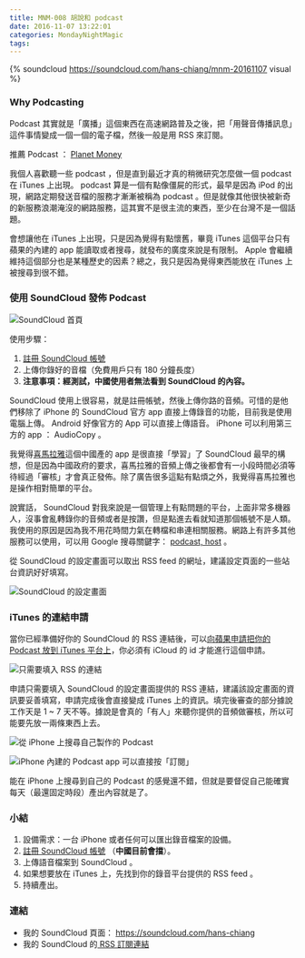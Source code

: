 ```yaml
---
title: MNM-008 胡說和 podcast
date: 2016-11-07 13:22:01
categories: MondayNightMagic
tags:
---
```


{% soundcloud https://soundcloud.com/hans-chiang/mnm-20161107 visual %}

### Why Podcasting

Podcast 其實就是「廣播」這個東西在高速網路普及之後，把「用聲音傳播訊息」這件事情變成一個一個的電子檔，然後一般是用 RSS 來訂閱。

推薦 Podcast ： [Planet Money](http://www.npr.org/sections/money/)

我個人喜歡聽一些 podcast ，但是直到最近才真的稍微研究怎麼做一個 podcast 在 iTunes 上出現。 podcast 算是一個有點像僵屍的形式，最早是因為 iPod 的出現，網路定期發送音檔的服務才漸漸被稱為 podcast 。但是就像其他很快被新奇的新服務浪潮淹沒的網路服務，這其實不是很主流的東西，至少在台灣不是一個話題。

會想讓他在 iTunes 上出現，只是因為覺得有點懷舊，畢竟 iTunes 這個平台只有蘋果的內建的 app 能讀取或者搜尋，就發布的廣度來說是有限制。 Apple 會繼續維持這個部分也是某種歷史的因素？總之，我只是因為覺得東西能放在 iTunes 上被搜尋到很不錯。


### 使用 SoundCloud 發佈 Podcast

![SoundCloud 首頁](https://c2.staticflickr.com/6/5638/30835436625_9e94777e99.jpg)

使用步驟：
1. [註冊 SoundCloud 帳號](https://soundcloud.com/)
2. 上傳你錄好的音檔（免費用戶只有 180 分鐘長度）
3. **注意事項：經測試，中國使用者無法看到 SoundCloud 的內容。**

SoundCloud 使用上很容易，就是註冊帳號，然後上傳你路的音頻。可惜的是他們移除了 iPhone 的 SoundCloud 官方 app 直接上傳錄音的功能，目前我是使用電腦上傳。 Android 好像官方的 App 可以直接上傳語音。 iPhone 可以利用第三方的 app ： AudioCopy 。

我覺得[喜馬拉雅](http://www.ximalaya.com/)這個中國產的 app 是很直接「學習」了 SoundCloud 最早的構想，但是因為中國政府的要求，喜馬拉雅的音頻上傳之後都會有一小段時間必須等待經過「審核」才會真正發佈。除了廣告很多這點有點煩之外，我覺得喜馬拉雅也是操作相對簡單的平台。

說實話， SoundCloud 對我來說是一個管理上有點問題的平台，上面非常多機器人，沒事會亂轉錄你的音頻或者是按讚，但是點進去看就知道那個帳號不是人類。我使用的原因是因為我不用花時間力氣在轉檔和串連相關服務。網路上有許多其他服務可以使用，可以用 Google 搜尋關鍵字： [podcast, host](https://www.google.com.tw/webhp?sourceid=chrome-instant&ion=1&espv=2&ie=UTF-8#q=podcast%20host) 。

從 SoundCloud 的設定畫面可以取出 RSS feed 的網址，建議設定頁面的一些站台資訊好好填寫。

![SoundCloud 的設定畫面](https://c5.staticflickr.com/6/5609/30534239900_3ab49e5fcf.jpg)

### iTunes 的連結申請

當你已經準備好你的 SoundCloud 的 RSS 連結後，可以[向蘋果申請把你的 Podcast 放到 iTunes 平台上](https://podcastsconnect.apple.com/)，你必須有 iCloud 的 id 才能進行這個申請。

![只需要填入 RSS 的連結](https://c4.staticflickr.com/6/5547/30747717211_4b844d8d37.jpg)

申請只需要填入 SoundCloud 的設定畫面提供的 RSS 連結，建議該設定畫面的資訊要妥善填寫，申請完成後會直接變成 iTunes 上的資訊。填完後審查的部分據說工作天是 1 ~ 7 天不等。據說是會真的「有人」來聽你提供的音頻做審核，所以可能要先放一兩條東西上去。

![從 iPhone 上搜尋自己製作的 Podcast](https://c4.staticflickr.com/6/5692/30203140243_40eb4b434b.jpg)

![iPhone 內建的 Podcast app 可以直接按「訂閱」](https://c2.staticflickr.com/6/5484/30203071353_f1a6944113.jpg)

能在 iPhone 上搜尋到自己的 Podcast 的感覺還不錯，但就是要督促自己能確實每天（最還固定時段）產出內容就是了。

### 小結

1. 設備需求：一台 iPhone 或者任何可以匯出錄音檔案的設備。
2. [註冊 SoundCloud 帳號](https://soundcloud.com/) （**中國目前會擋**）。
3. 上傳語音檔案到 SoundCloud 。
3. 如果想要放在 iTunes 上，先找到你的錄音平台提供的 RSS feed 。
4. 持續產出。


### 連結

- 我的 SoundCloud 頁面： https://soundcloud.com/hans-chiang
- 我的 SoundCloud 的[ RSS 訂閱連結](http://feeds.soundcloud.com/users/soundcloud:users:265275180/sounds.rss)
